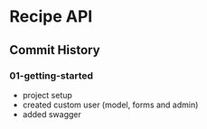 # Recipe API

## Commit History

### 01-getting-started
- project setup
- created custom user (model, forms and admin)
- added swagger